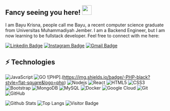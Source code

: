 ## Fancy seeing you here! <img src="https://raw.githubusercontent.com/aemmadi/aemmadi/master/wave.gif" width="30">

I am Bayu Krisna, people call me Bayu, a recent computer science graduate from Universitas Muhammadiyah Jember. I am a Backend Engineer, but I am now learning to be fullstack developer. Feel free to connect with me here: 

[![Linkedin Badge](https://img.shields.io/badge/-bayukrisna-blue?style=flat-square&logo=Linkedin&logoColor=white&link=https://www.linkedin.com/in/bayu-krisna-a38a10229/)](https://www.linkedin.com/in/bayu-krisna-a38a10229/)
[![Instagram Badge](https://img.shields.io/badge/-bayengineer-purple?style=flat-square&logo=instagram&logoColor=white&link=https://www.instagram.com/bayengineer_/)](https://www.instagram.com/bayengineer_/)
[![Gmail Badge](https://img.shields.io/badge/-bayurollins.87@gmail.com-c14438?style=flat-square&logo=Gmail&logoColor=white&link=mailto:bayurollins.87@gmail.com)](mailto:bayurollins.87@gmail.com)

## ⚡ Technologies

![JavaScript](https://img.shields.io/badge/-JavaScript-black?style=flat-square&logo=javascript)
![GO](https://img.shields.io/badge/-golang-black?style=flat-square&logo=go)
![PHP].(https://img.shields.io/badge/-PHP-black?style=flat-square&logo=php)
![Nodejs](https://img.shields.io/badge/-Nodejs-black?style=flat-square&logo=Node.js)
![React](https://img.shields.io/badge/-React-black?style=flat-square&logo=react)
![HTML5](https://img.shields.io/badge/-HTML5-E34F26?style=flat-square&logo=html5&logoColor=white)
![CSS3](https://img.shields.io/badge/-CSS3-1572B6?style=flat-square&logo=css3)
![Bootstrap](https://img.shields.io/badge/-Bootstrap-563D7C?style=flat-square&logo=bootstrap)
![MongoDB](https://img.shields.io/badge/-MongoDB-black?style=flat-square&logo=mongodb)
![MySQL](https://img.shields.io/badge/-MySQL-black?style=flat-square&logo=mysql)
![Docker](https://img.shields.io/badge/-Docker-black?style=flat-square&logo=docker)
![Google Cloud](https://img.shields.io/badge/Google%20Cloud-black?style=flat-square&logo=google-cloud)
![Git](https://img.shields.io/badge/-Git-black?style=flat-square&logo=git)
![GitHub](https://img.shields.io/badge/-GitHub-181717?style=flat-square&logo=github)

![Github Stats](https://github-readme-stats.vercel.app/api?username=bayeng&count_private=true&show_icons=true&include_all_commits=true)
![Top Langs](https://github-readme-stats.vercel.app/api/top-langs/?username=bayeng&hide=TeX&layout=compact)
![Visitor Badge](https://visitor-badge.laobi.icu/badge?page_id=bayeng.bayeng)
